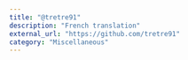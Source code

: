 ```yaml
---
title: "@tretre91"
description: "French translation"
external_url: "https://github.com/tretre91"
category: "Miscellaneous"
---
```

